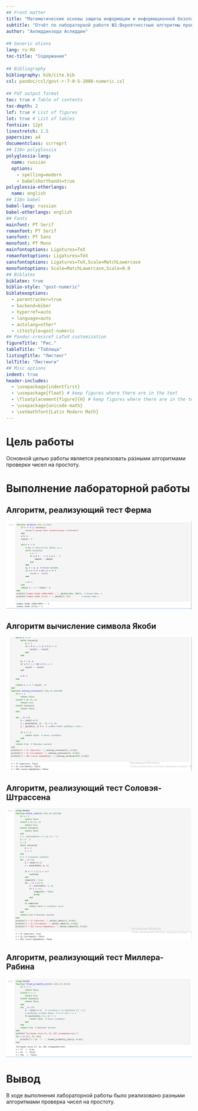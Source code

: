 ```yaml
---
## Front matter
title: "Математические основы защиты информации и информационной безопасности"
subtitle: "Отчёт по лабораторной работе №5:Вероятностные алгоритмы проверки чисел на простоту"
author: "Ахлиддинзода Аслиддин"

## Generic otions
lang: ru-RU
toc-title: "Содержание"

## Bibliography
bibliography: bib/cite.bib
csl: pandoc/csl/gost-r-7-0-5-2008-numeric.csl

## Pdf output format
toc: true # Table of contents
toc-depth: 2
lof: true # List of figures
lot: true # List of tables
fontsize: 12pt
linestretch: 1.5
papersize: a4
documentclass: scrreprt
## I18n polyglossia
polyglossia-lang:
  name: russian
  options:
	- spelling=modern
	- babelshorthands=true
polyglossia-otherlangs:
  name: english
## I18n babel
babel-lang: russian
babel-otherlangs: english
## Fonts
mainfont: PT Serif
romanfont: PT Serif
sansfont: PT Sans
monofont: PT Mono
mainfontoptions: Ligatures=TeX
romanfontoptions: Ligatures=TeX
sansfontoptions: Ligatures=TeX,Scale=MatchLowercase
monofontoptions: Scale=MatchLowercase,Scale=0.9
## Biblatex
biblatex: true
biblio-style: "gost-numeric"
biblatexoptions:
  - parentracker=true
  - backend=biber
  - hyperref=auto
  - language=auto
  - autolang=other*
  - citestyle=gost-numeric
## Pandoc-crossref LaTeX customization
figureTitle: "Рис."
tableTitle: "Таблица"
listingTitle: "Листинг"
lolTitle: "Листинги"
## Misc options
indent: true
header-includes:
  - \usepackage{indentfirst}
  - \usepackage{float} # keep figures where there are in the text
  - \floatplacement{figure}{H} # keep figures where there are in the text
  - \usepackage{unicode-math}
  - \setmathfont{Latin Modern Math}
---
```

# Цель работы
Основной целью работы является реализовать разными алгоритмами проверки чисел на простоту.

# Выполнение лабораторной работы

## Алгоритм, реализующий тест Ферма
![](image/1.PNG)

## Алгоритм вычисление символа Якоби
![](image/2.PNG)

## Алгоритм, реализующий тест Соловэя-Штрассена
![](image/3.PNG)

## Алгоритм, реализующий тест Миллера-Рабина
![](image/4.PNG)

# Вывод
В ходе выполнения лабораторной работы было реализовано разными алгоритмами проверка чисел на простоту.